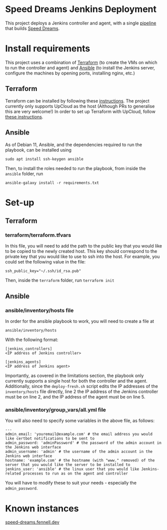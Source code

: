 # Speed Dreams Jenkins Deployment
This project deploys a Jenkins controller and agent, with a single
[pipeline](https://github.com/MatthewRFennell/speed-dreams-pipeline) that builds
[Speed Dreams](speed-dreams.net/).

# Install requirements
This project uses a combination of [Terraform](https://www.terraform.io/) (to
create the VMs on which to run the controller and agent) and
[Ansible](https://www.ansible.com/)
(to install the Jenkins server, configure the machines by opening ports,
installing nginx, etc.)

## Terraform
Terraform can be installed by following these
[instructions](https://learn.hashicorp.com/tutorials/terraform/install-cli).
The project currently only supports UpCloud as the host (Although PRs to
generalise this are very welcome!) In order to set up Terraform with UpCloud,
follow
[these instructions](https://upcloud.com/resources/tutorials/get-started-terraform/).

## Ansible
As of Debian 11, Ansible, and the dependencies required to run the playbook, can
be installed using
```
sudo apt install ssh-keygen ansible
```
Then, to install the roles needed to run the playbook, from inside the `ansible`
folder, run
```
ansible-galaxy install -r requirements.txt
```

# Set-up

## Terraform

### terraform/terraform.tfvars
In this file, you will need to add the path to the public key that you would
like to be copied to the newly created host. This key should correspond to the
private key that you would like to use to ssh into the host. For example, you
could set the following value in the file:
```
ssh_public_key="~/.ssh/id_rsa.pub"
```

Then, inside the `terraform` folder, run `terraform init`

## Ansible

### ansible/inventory/hosts file
In order for the ansible playbook to work, you will need to create a file at
```
ansible/inventory/hosts
```
With the following format:
```
[jenkins_controllers]
<IP address of Jenkins controller>

[jenkins_agents]
<IP address of Jenkins agent>
```
Importantly, as covered in the limitations section, the playbook only currently
supports a single host for both the controller and the agent. Additionally,
since the `deploy-fresh.sh` script edits the IP addresses of the
`inventory/hosts` file directly, line 2 the IP address of the Jenkins controller
must be on line 2, and the IP address of the agent must be on line 5.

### ansible/inventory/group\_vars/all.yml file
You will also need to specify some variables in the above file, as follows:
```
---
admin_email: 'youremail@example.com' # the email address you would like certbot notifications to be sent to
admin_password: 'adminPassword' # the password of the admin account in the Jenkins web interface
admin_username: 'admin' # the username of the admin account in the Jenkins web interface
hostname: 'example.com' # the hostname (with "www." removed) of the server that you would like the server to be installed to
jenkins_user: 'ansible' # the linux user that you would like Jenkins-related processes to run as on the agent and controller
```
You will have to modify these to suit your needs - especially the
`admin_password`.

# Known instances
[speed-dreams.fennell.dev](speed-dreams.fennell.dev)
